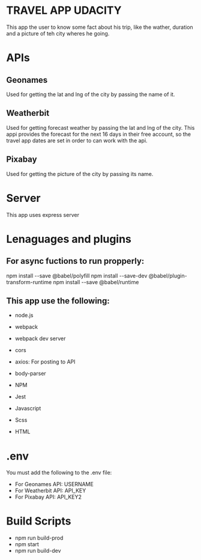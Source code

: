 # TRAVEL APP UDACITY

This app the user to know some fact about his trip, like the wather, duration and a picture of teh city wheres he going.

# APIs

## Geonames

Used for getting the lat and lng of the city by passing the name of it.

## Weatherbit

Used for getting forecast weather by passing the lat and lng of the city.
This appi provides the forecast for the next 16 days in their free account, so the travel app dates are set in order to can work with the api.

## Pixabay

Used for getting the picture of the city by passing its name.


# Server

This app uses express server

# Lenaguages and plugins

## For async fuctions to run propperly:

npm install --save @babel/polyfill
npm install --save-dev @babel/plugin-transform-runtime
npm install --save @babel/runtime

## This app use the following:

* node.js
* webpack
* webpack dev server
* cors
* axios: For posting to API
* body-parser
* NPM
* Jest

* Javascript
* Scss
* HTML

# .env

You must add the following to the .env file:

* For Geonames API: USERNAME
* For Weatherbit API: API_KEY
* For Pixabay API: API_KEY2

# Build Scripts

* npm run build-prod
* npm start
* npm run build-dev

